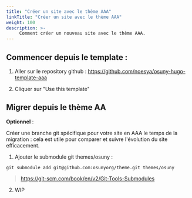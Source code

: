 ```yaml
---
title: "Créer un site avec le thème AAA"
linkTitle: "Créer un site avec le thème AAA"
weight: 100
description: >-
     Comment créer un nouveau site avec le thème AAA.
---
```


## Commencer depuis le template :

1. Aller sur le repository github : https://github.com/noesya/osuny-hugo-template-aaa

2. Cliquer sur "Use this template"

## Migrer depuis le thème AA

**Optionnel** :

Créer une branche git spécifique pour votre site en AAA le temps de la migration : cela est utile pour comparer et suivre l'évolution du site efficacement.


1. Ajouter le submodule git themes/osuny :

```
git submodule add git@github.com:osunyorg/theme.git themes/osuny
```
> https://git-scm.com/book/en/v2/Git-Tools-Submodules

2. WIP
